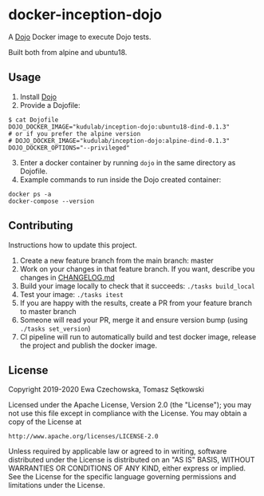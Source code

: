 # docker-inception-dojo

A [Dojo](https://github.com/kudulab/dojo) Docker image to execute Dojo tests.

Built both from alpine and ubuntu18.

## Usage

1. Install [Dojo](https://github.com/kudulab/dojo/#installation)
2. Provide a Dojofile:
```
$ cat Dojofile
DOJO_DOCKER_IMAGE="kudulab/inception-dojo:ubuntu18-dind-0.1.3"
# or if you prefer the alpine version
# DOJO_DOCKER_IMAGE="kudulab/inception-dojo:alpine-dind-0.1.3"
DOJO_DOCKER_OPTIONS="--privileged"
```
3. Enter a docker container by running `dojo` in the same directory as Dojofile.
4. Example commands to run inside the Dojo created container:
```
docker ps -a
docker-compose --version
```

## Contributing
Instructions how to update this project.

1. Create a new feature branch from the main branch: master
1. Work on your changes in that feature branch. If you want, describe you changes in [CHANGELOG.md](CHANGELOG.md)
1. Build your image locally to check that it succeeds: `./tasks build_local`
1. Test your image: `./tasks itest`
1. If you are happy with the results, create a PR from your feature branch to master branch
1. Someone will read your PR, merge it and ensure version bump (using `./tasks set_version`)
1. CI pipeline will run to automatically build and test docker image, release the project and publish the docker image.

## License

Copyright 2019-2020 Ewa Czechowska, Tomasz Sętkowski

Licensed under the Apache License, Version 2.0 (the "License");
you may not use this file except in compliance with the License.
You may obtain a copy of the License at

    http://www.apache.org/licenses/LICENSE-2.0

Unless required by applicable law or agreed to in writing, software
distributed under the License is distributed on an "AS IS" BASIS,
WITHOUT WARRANTIES OR CONDITIONS OF ANY KIND, either express or implied.
See the License for the specific language governing permissions and
limitations under the License.
